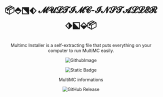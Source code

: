 # <p align="center">📦⬘⬔⬖ 𝓜𝓤𝓛𝓣𝓘𝓜𝓒-𝓘𝓝𝓢𝓣𝓐𝓛𝓛𝓔𝓡 ⬗⬕⬙📦
<p align="center">Multimc Installer is a self-extracting file that puts everything on your computer to run MultiMC easily.
<p align="center"><img alt="GithubImage" src="https://i.imgur.com/MqAneTz.png"> 
<p align="center"><img alt="Static Badge" src="https://img.shields.io/badge/_0.0.1-lightblue?style=flat&logoColor=%23FFFFFF&label=INSTALLER Version&labelColor=%23808080"> 

<p align="center">MultiMC informations
<p align="center"><img alt="GitHub Release" src="https://img.shields.io/github/v/release/MultiMC/Launcher">
<p align="center">
